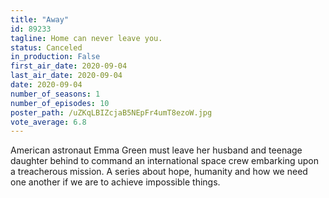 ```yaml
---
title: "Away"
id: 89233
tagline: Home can never leave you.
status: Canceled
in_production: False
first_air_date: 2020-09-04
last_air_date: 2020-09-04
date: 2020-09-04
number_of_seasons: 1
number_of_episodes: 10
poster_path: /uZKqLBIZcjaB5NEpFr4umT8ezoW.jpg
vote_average: 6.8
---
```


American astronaut Emma Green must leave her husband and teenage daughter behind to command an international space crew embarking upon a treacherous mission. A series about hope, humanity and how we need one another if we are to achieve impossible things.

